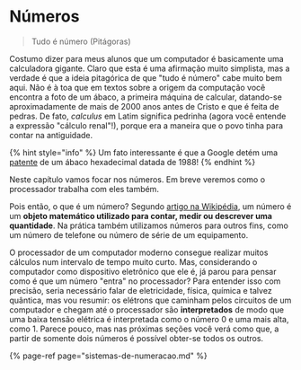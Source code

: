 # Números

> Tudo é número \(Pitágoras\)

Costumo dizer para meus alunos que um computador é basicamente uma calculadora gigante. Claro que esta é uma afirmação muito simplista, mas a verdade é que a ideia pitagórica de que "tudo é número" cabe muito bem aqui. Não é à toa que em textos sobre a origem da computação você encontra a foto de um ábaco, a primeira máquina de calcular, datando-se aproximadamente de mais de 2000 anos antes de Cristo e que é feita de pedras. De fato, _calculus_ em Latim significa pedrinha \(agora você entende a expressão "cálculo renal"!\), porque era a maneira que o povo tinha para contar na antiguidade.

{% hint style="info" %}
Um fato interessante é que a Google detém uma [patente](https://patents.google.com/patent/US4812124) de um ábaco hexadecimal datada de 1988!
{% endhint %}

Neste capítulo vamos focar nos números. Em breve veremos como o processador trabalha com eles também.

Pois então, o que é um número? Segundo [artigo na Wikipédia](https://pt.wikipedia.org/wiki/Número), um número é um **objeto matemático utilizado para contar, medir ou descrever uma quantidade**. Na prática também utilizamos números para outros fins, como um número de telefone ou número de série de um equipamento.

O processador de um computador moderno consegue realizar muitos cálculos num intervalo de tempo muito curto. Mas, considerando o computador como dispositivo eletrônico que ele é, já parou para pensar como é que um número "entra" no processador? Para entender isso com precisão, seria necessário falar de eletricidade, física, química e talvez quântica, mas vou resumir: os elétrons que caminham pelos circuitos de um computador e chegam até o processador são **interpretados** de modo que uma baixa tensão elétrica é interpretada como o número 0 e uma mais alta, como 1. Parece pouco, mas nas próximas seções você verá como que, a partir de somente dois números é possível obter-se todos os outros.

{% page-ref page="sistemas-de-numeracao.md" %}



